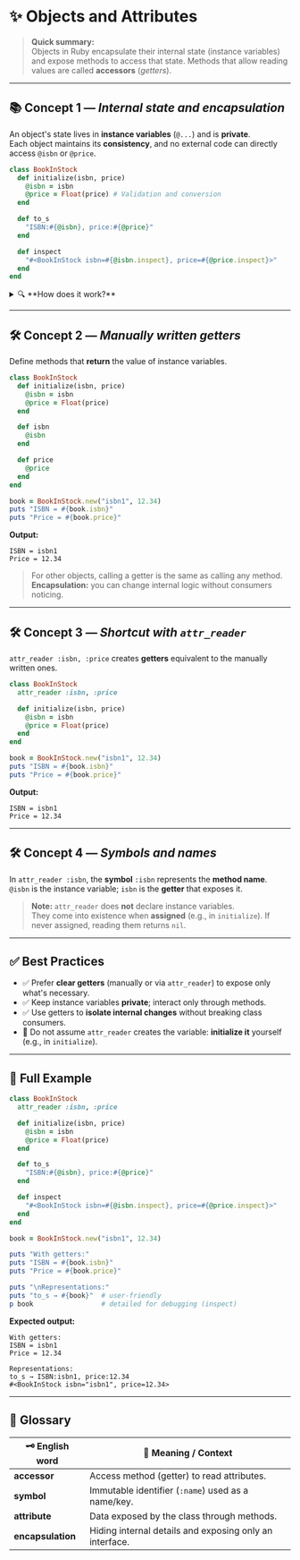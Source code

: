 # ✨ Objects and Attributes

> **Quick summary:**  
> Objects in Ruby encapsulate their internal state (instance variables) and expose methods to access that state. Methods that allow reading values are called **accessors** (*getters*).

---

## 📚 Concept 1 — _Internal state and encapsulation_

An object's state lives in **instance variables** (`@...`) and is **private**.  
Each object maintains its **consistency**, and no external code can directly access `@isbn` or `@price`.  

```ruby
class BookInStock
  def initialize(isbn, price)
    @isbn = isbn
    @price = Float(price) # Validation and conversion
  end

  def to_s
    "ISBN:#{@isbn}, price:#{@price}"
  end

  def inspect
    "#<BookInStock isbn=#{@isbn.inspect}, price=#{@price.inspect}>"
  end
end
```

<details>
<summary>🔍 **How does it work?**</summary>

- `@isbn` and `@price` belong to the **instance**.  
- Other parts of the system interact via **methods**, not by touching `@...` directly.  
- This allows changing the implementation without breaking consumers.

</details>

---

## 🛠️ Concept 2 — _Manually written getters_

Define methods that **return** the value of instance variables.

```ruby
class BookInStock
  def initialize(isbn, price)
    @isbn = isbn
    @price = Float(price)
  end

  def isbn
    @isbn
  end

  def price
    @price
  end
end

book = BookInStock.new("isbn1", 12.34)
puts "ISBN = #{book.isbn}"
puts "Price = #{book.price}"
```

**Output:**
```
ISBN = isbn1
Price = 12.34
```

> For other objects, calling a getter is the same as calling any method.  
> **Encapsulation:** you can change internal logic without consumers noticing.

---

## 🛠️ Concept 3 — _Shortcut with `attr_reader`_

`attr_reader :isbn, :price` creates **getters** equivalent to the manually written ones.

```ruby
class BookInStock
  attr_reader :isbn, :price

  def initialize(isbn, price)
    @isbn = isbn
    @price = Float(price)
  end
end

book = BookInStock.new("isbn1", 12.34)
puts "ISBN = #{book.isbn}"
puts "Price = #{book.price}"
```

**Output:**
```
ISBN = isbn1
Price = 12.34
```

---

## 🛠️ Concept 4 — _Symbols and names_

In `attr_reader :isbn`, the **symbol** `:isbn` represents the **method name**.  
`@isbn` is the instance variable; `isbn` is the **getter** that exposes it.  

> **Note:** `attr_reader` does **not** declare instance variables.  
> They come into existence when **assigned** (e.g., in `initialize`). If never assigned, reading them returns `nil`.

---

## ✅ Best Practices

- ✅ Prefer **clear getters** (manually or via `attr_reader`) to expose only what's necessary.  
- ✅ Keep instance variables **private**; interact only through methods.  
- ✅ Use getters to **isolate internal changes** without breaking class consumers.  
- 🚫 Do not assume `attr_reader` creates the variable: **initialize it** yourself (e.g., in `initialize`).  

---

## 🚀 Full Example

```ruby
class BookInStock
  attr_reader :isbn, :price

  def initialize(isbn, price)
    @isbn = isbn
    @price = Float(price)
  end

  def to_s
    "ISBN:#{@isbn}, price:#{@price}"
  end

  def inspect
    "#<BookInStock isbn=#{@isbn.inspect}, price=#{@price.inspect}>"
  end
end

book = BookInStock.new("isbn1", 12.34)

puts "With getters:"
puts "ISBN = #{book.isbn}"
puts "Price = #{book.price}"

puts "\nRepresentations:"
puts "to_s → #{book}"  # user-friendly
p book                 # detailed for debugging (inspect)
```

**Expected output:**
```
With getters:
ISBN = isbn1
Price = 12.34

Representations:
to_s → ISBN:isbn1, price:12.34
#<BookInStock isbn="isbn1", price=12.34>
```

---

## 📖 Glossary

| 🗝️ English word | 📝 Meaning / Context |
|-----------------|----------------------|
| **accessor**    | Access method (getter) to read attributes. |
| **symbol**      | Immutable identifier (`:name`) used as a name/key. |
| **attribute**   | Data exposed by the class through methods. |
| **encapsulation**| Hiding internal details and exposing only an interface. |
